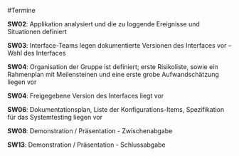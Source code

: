 #Termine

**SW02**: Applikation analysiert und die zu loggende Ereignisse und Situationen definiert
**SW03**: Interface-Teams legen dokumentierte Versionen des Interfaces vor – Wahl des Interfaces
**SW04**: Organisation der Gruppe ist definiert; erste Risikoliste, sowie ein Rahmenplan mit Meilensteinen und eine erste grobe Aufwandschätzung liegen vor
**SW04**: Freigegebene Version des Interfaces liegt vor
**SW06**: Dokumentationsplan, Liste der Konfigurations-Items, Spezifikation für das Systemtesting liegen vor
**SW08**: Demonstration / Präsentation - Zwischenabgabe
**SW13**: Demonstration / Präsentation - Schlussabgabe